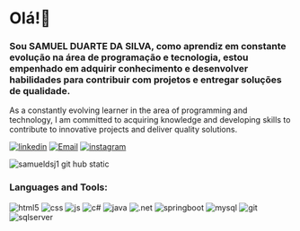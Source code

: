 # Olá!👋 

### Sou SAMUEL DUARTE DA SILVA, como aprendiz em constante evolução na área de programação e tecnologia, estou empenhado em adquirir conhecimento e desenvolver habilidades para contribuir com projetos e entregar soluções de qualidade.

As a constantly evolving learner in the area of ​​programming and technology, I am committed to acquiring knowledge and developing skills to contribute to innovative projects and deliver quality solutions.

[![linkedin](https://img.shields.io/badge/LinkedIn-0077B5?style=for-the-badge&logo=linkedin&logoColor=white)](https://linkedin.com/in/samuel-duarte-da-silva-67146a243)
[![Email](https://img.shields.io/badge/Gmail-D14836?style=for-the-badge&logo=gmail&logoColor=white)](mailto:samueldsj1@gmail.com)
[![instagram](https://img.shields.io/badge/Instagram-E4405F?style=for-the-badge&logo=instagram&logoColor=white)](https://www.instagram.com/samuel_dsj/?igshid=Zdc40DBmNjlmNQ%3D%3D)

![samueldsj1 git hub static](https://github-readme-stats.vercel.app/api?username=samueldsj1&theme=dracula)
  

### Languages and Tools:
<div style="display: inline_block">
  <img align="center" alt="html5" src="https://img.shields.io/badge/HTML5-E34F26?style=for-the-badge&logo=html5&logoColor=white" />
  <img align="center" alt="css" src="https://img.shields.io/badge/CSS3-1572B6?style=for-the-badge&logo=css3&logoColor=white" />
  <img align="center" alt="js" src="https://img.shields.io/badge/JavaScript-F7DF1E?style=for-the-badge&logo=javascript&logoColor=black" />
  <img align="center" alt="c#" src="https://img.shields.io/badge/C%23-239120?style=for-the-badge&logo=c-sharp&logoColor=white" >
  <img align="center" alt="java" src="https://img.shields.io/badge/Java-ED8B00?style=for-the-badge&logo=java&logoColor=white">
  <img align="center" alt=".net" src="https://img.shields.io/badge/.NET-5C2D91?style=for-the-badge&logo=.net&logoColor=white" />
  <img align="center" alt="springboot" src="https://img.shields.io/badge/Spring-6DB33F?style=for-the-badge&logo=spring&logoColor=white" />
  <img align="center" alt="mysql" src="https://img.shields.io/badge/MySQL-00000F?style=for-the-badge&logo=mysql&logoColor=white" />
  <img align="center" alt="git" src="https://img.shields.io/badge/Git-E34F26?style=for-the-badge&logo=git&logoColor=white"/>
  <img align="center" alt="sqlserver" src="https://img.shields.io/badge/Microsoft_SQL_Server-CC2927?style=for-the-badge&logo=microsoft-       sql-server&logoColor=white"/>
</div><br/>

